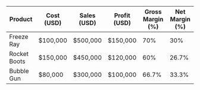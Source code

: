
| Product     | Cost (USD) | Sales (USD) | Profit (USD) | Gross Margin (%) | Net Margin (%) |
|-------------|------------|-------------|--------------|------------------|----------------|
| Freeze Ray  | $100,000   | $500,000    | $150,000     | 70%              | 30%            |
| Rocket Boots| $150,000   | $450,000    | $120,000     | 60%              | 26.7%          |
| Bubble Gun  | $80,000    | $300,000    | $100,000     | 66.7%            | 33.3%          |

